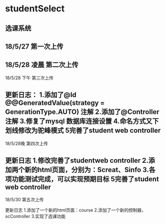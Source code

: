 ﻿# studentSelect
选课系统
---------------------------------
18/5/27
第一次上传
---------------------------------
18/5/28 凌晨
第二次上传
---------------------------------
18/5/28 下午
第三次上传

更新日志：
1.添加了@Id @@GeneratedValue(strategy = GenerationType.AUTO) 注解
2.添加了@Controller 注解
3.修复了mysql 数据库连接设置
4.命名方式又下划线修改为驼峰模式
5完善了student  web controller
---------------------------------
18/5/28晚
第四次上传

更新日志
1.修改完善了studentweb controller
2.添加两个新的html页面，分别为：Screat、Sinfo
3.各项功能测试完成，可以实现预期目标
5完善了student  web controller
---------------------------------
18/5/30
第五次上传

更新日志
1.添加了一个新的html页面：course
2.添加了一个新的控制器，scController
3.实现了选课功能